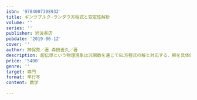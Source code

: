 ```yaml
---
isbn: '9784007308932'
title: ギンツブルク-ランダウ方程式と安定性解析
volume: ''
series: ''
publisher: 岩波書店
pubdate: '2019-06-12'
cover: ''
author: 神保秀／著 森田善久／著
description: 超伝導という物理現象は汎関数を通じてGL方程式の解と対応する．解を具体的に構成し，そのふるまいを調べる．
price: '5400'
genre: ''
target: 専門
format: 単行本
content: 数学

---
```

